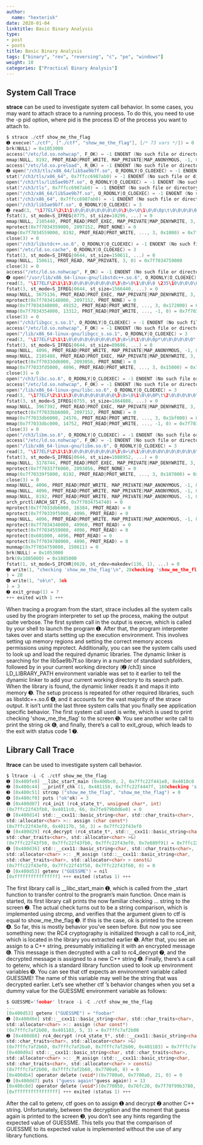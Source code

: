 ```yaml
---
author:
  name: "hexterisk"
date: 2020-01-04
linktitle: Basic Binary Analysis
type:
- post
- posts
title: Basic Binary Analysis
tags: ["binary", "rev", "reversing", "c", "pe", "windows"]
weight: 10
categories: ["Practical Binary Analysis"]
---
```


## System Call Trace

**strace** can be used to investigate system call behavior. In some cases, you may want to attach strace to a running process. To do this, you need to use the -p pid option, where pid is the process ID of the process you want to attach to.

```C
$ strace ./ctf show_me_the_flag
➊ execve("./ctf", ["./ctf", "show_me_the_flag"], [/* 73 vars */]) = 0
brk(NULL) = 0x1053000
access("/etc/ld.so.nohwcap", F_OK) = -1 ENOENT (No such file or directory)
mmap(NULL, 8192, PROT_READ|PROT_WRITE, MAP_PRIVATE|MAP_ANONYMOUS, -1, 0) = 0x7f703477e000
access("/etc/ld.so.preload", R_OK) = -1 ENOENT (No such file or directory)
➋ open("/ch3/tls/x86_64/lib5ae9b7f.so", O_RDONLY|O_CLOEXEC) = -1 ENOENT (No such file or ...)
stat("/ch3/tls/x86_64", 0x7ffcc6987ab0) = -1 ENOENT (No such file or directory)
open("/ch3/tls/lib5ae9b7f.so", O_RDONLY|O_CLOEXEC) = -1 ENOENT (No such file or directory)
stat("/ch3/tls", 0x7ffcc6987ab0) = -1 ENOENT (No such file or directory)
open("/ch3/x86_64/lib5ae9b7f.so", O_RDONLY|O_CLOEXEC) = -1 ENOENT (No such file or directory)
stat("/ch3/x86_64", 0x7ffcc6987ab0) = -1 ENOENT (No such file or directory)
open("/ch3/lib5ae9b7f.so", O_RDONLY|O_CLOEXEC) = 3
➌ read(3, "\177ELF\2\1\1\0\0\0\0\0\0\0\0\0\3\0>\0\1\0\0\0p\t\0\0\0\0\0\0"..., 832) = 832
fstat(3, st_mode=S_IFREG|0775, st_size=10296, ...) = 0
mmap(NULL, 2105440, PROT_READ|PROT_EXEC, MAP_PRIVATE|MAP_DENYWRITE, 3, 0) = 0x7f7034358000
mprotect(0x7f7034359000, 2097152, PROT_NONE) = 0
mmap(0x7f7034559000, 8192, PROT_READ|PROT_WRITE, ..., 3, 0x1000) = 0x7f7034559000
close(3) = 0
open("/ch3/libstdc++.so.6", O_RDONLY|O_CLOEXEC) = -1 ENOENT (No such file or directory)
open("/etc/ld.so.cache", O_RDONLY|O_CLOEXEC) = 3
fstat(3, st_mode=S_IFREG|0644, st_size=150611, ...) = 0
mmap(NULL, 150611, PROT_READ, MAP_PRIVATE, 3, 0) = 0x7f7034759000
close(3) = 0
access("/etc/ld.so.nohwcap", F_OK) = -1 ENOENT (No such file or directory)
➍ open("/usr/lib/x86_64-linux-gnu/libstdc++.so.6", O_RDONLY|O_CLOEXEC) = 3
read(3, "\177ELF\2\1\1\3\0\0\0\0\0\0\0\0\3\0>\0\1\0\0\0 \235\10\0\0\0\0\0"..., 832) = 832
fstat(3, st_mode=S_IFREG|0644, st_size=1566440, ...) = 0
mmap(NULL, 3675136, PROT_READ|PROT_EXEC, MAP_PRIVATE|MAP_DENYWRITE, 3, 0) = 0x7f7033fd6000
mprotect(0x7f7034148000, 2097152, PROT_NONE) = 0
mmap(0x7f7034348000, 49152, PROT_READ|PROT_WRITE, ..., 3, 0x172000) = 0x7f7034348000
mmap(0x7f7034354000, 13312, PROT_READ|PROT_WRITE, ..., -1, 0) = 0x7f7034354000
close(3) = 0
open("/ch3/libgcc_s.so.1", O_RDONLY|O_CLOEXEC) = -1 ENOENT (No such file or directory)
access("/etc/ld.so.nohwcap", F_OK) = -1 ENOENT (No such file or directory)
open("/lib/x86_64-linux-gnu/libgcc_s.so.1", O_RDONLY|O_CLOEXEC) = 3
read(3, "\177ELF\2\1\1\0\0\0\0\0\0\0\0\0\3\0>\0\1\0\0\0p*\0\0\0\0\0\0"..., 832) = 832
fstat(3, st_mode=S_IFREG|0644, st_size=89696, ...) = 0
mmap(NULL, 4096, PROT_READ|PROT_WRITE, MAP_PRIVATE|MAP_ANONYMOUS, -1, 0) = 0x7f7034758000
mmap(NULL, 2185488, PROT_READ|PROT_EXEC, MAP_PRIVATE|MAP_DENYWRITE, 3, 0) = 0x7f7033dc0000
mprotect(0x7f7033dd6000, 2093056, PROT_NONE) = 0
mmap(0x7f7033fd5000, 4096, PROT_READ|PROT_WRITE, ..., 3, 0x15000) = 0x7f7033fd5000
close(3) = 0
open("/ch3/libc.so.6", O_RDONLY|O_CLOEXEC) = -1 ENOENT (No such file or directory)
access("/etc/ld.so.nohwcap", F_OK) = -1 ENOENT (No such file or directory)
open("/lib/x86_64-linux-gnu/libc.so.6", O_RDONLY|O_CLOEXEC) = 3
read(3, "\177ELF\2\1\1\3\0\0\0\0\0\0\0\0\3\0>\0\1\0\0\0P\t\2\0\0\0\0\0"..., 832) = 832
fstat(3, st_mode=S_IFREG|0755, st_size=1864888, ...) = 0
mmap(NULL, 3967392, PROT_READ|PROT_EXEC, MAP_PRIVATE|MAP_DENYWRITE, 3, 0) = 0x7f70339f7000
mprotect(0x7f7033bb6000, 2097152, PROT_NONE) = 0
mmap(0x7f7033db6000, 24576, PROT_READ|PROT_WRITE, ..., 3, 0x1bf000) = 0x7f7033db6000
mmap(0x7f7033dbc000, 14752, PROT_READ|PROT_WRITE, ..., -1, 0) = 0x7f7033dbc000
close(3) = 0
open("/ch3/libm.so.6", O_RDONLY|O_CLOEXEC) = -1 ENOENT (No such file or directory)
access("/etc/ld.so.nohwcap", F_OK) = -1 ENOENT (No such file or directory)
open("/lib/x86_64-linux-gnu/libm.so.6", O_RDONLY|O_CLOEXEC) = 3
read(3, "\177ELF\2\1\1\3\0\0\0\0\0\0\0\0\3\0>\0\1\0\0\0\0V\0\0\0\0\0\0"..., 832) = 832
fstat(3, st_mode=S_IFREG|0644, st_size=1088952, ...) = 0
mmap(NULL, 3178744, PROT_READ|PROT_EXEC, MAP_PRIVATE|MAP_DENYWRITE, 3, 0) = 0x7f70336ee000
mprotect(0x7f70337f6000, 2093056, PROT_NONE) = 0
mmap(0x7f70339f5000, 8192, PROT_READ|PROT_WRITE, ..., 3, 0x107000) = 0x7f70339f5000
close(3) = 0
mmap(NULL, 4096, PROT_READ|PROT_WRITE, MAP_PRIVATE|MAP_ANONYMOUS, -1, 0) = 0x7f7034757000
mmap(NULL, 4096, PROT_READ|PROT_WRITE, MAP_PRIVATE|MAP_ANONYMOUS, -1, 0) = 0x7f7034756000
mmap(NULL, 8192, PROT_READ|PROT_WRITE, MAP_PRIVATE|MAP_ANONYMOUS, -1, 0) = 0x7f7034754000
arch_prctl(ARCH_SET_FS, 0x7f7034754740) = 0
mprotect(0x7f7033db6000, 16384, PROT_READ) = 0
mprotect(0x7f70339f5000, 4096, PROT_READ) = 0
mmap(NULL, 4096, PROT_READ|PROT_WRITE, MAP_PRIVATE|MAP_ANONYMOUS, -1, 0) = 0x7f7034753000
mprotect(0x7f7034348000, 40960, PROT_READ) = 0
mprotect(0x7f7034559000, 4096, PROT_READ) = 0
mprotect(0x601000, 4096, PROT_READ) = 0
mprotect(0x7f7034780000, 4096, PROT_READ) = 0
munmap(0x7f7034759000, 150611) = 0
brk(NULL) = 0x1053000
brk(0x1085000) = 0x1085000
fstat(1, st_mode=S_IFCHR|0620, st_rdev=makedev(136, 1), ...) = 0
➎ write(1, "checking 'show_me_the_flag'\n", 28checking 'show_me_the_flag'
) = 28
➏ write(1, "ok\n", 3ok
) = 3
➐ exit_group(1) = ?
+++ exited with 1 +++
```

When tracing a program from the start, strace includes all the system calls used by the program interpreter to set up the process, making the output quite verbose. The first system call in the output is execve, which is called by your shell to launch the program ➊. After that, the program interpreter takes over and starts setting up the execution environment. This involves setting up memory regions and setting the correct memory access permissions using mprotect. Additionally, you can see the system calls used to look up and load the required dynamic libraries. The dynamic linker is searching for the lib5ae9b7f.so library in a number of standard subfolders, followed by in your current working directory (➋ /ch3) since LD\_LIBRARY\_PATH environment variable was set to it earlier to tell the dynamic linker to add your current working directory to its search path. When the library is found, the dynamic linker reads it and maps it into memory ➌. The setup process is repeated for other required libraries, such as libstdc++.so.6 ➍, and it accounts for the vast majority of the strace output. It isn’t until the last three system calls that you finally see application specific behavior. The first system call used is write, which is used to print checking 'show\_me\_the\_flag' to the screen ➎. You see another write call to print the string ok ➏, and finally, there’s a call to exit\_group, which leads to the exit with status code 1 ➐.

## Library Call Trace

**ltrace** can be used to investigate system call behavior.

```C
$ ltrace -i -C ./ctf show_me_the_flag
➊ [0x400fe9] __libc_start_main (0x400bc0, 2, 0x7ffc22f441e8, 0x4010c0 <unfinished ...>
➋ [0x400c44] __printf_chk (1, 0x401158, 0x7ffc22f4447f, 160checking 'show_me_the_flag') = 28
➌ [0x400c51] strcmp ("show_me_the_flag", "show_me_the_flag") = 0
➍ [0x400cf0] puts ("ok"ok) = 3
➎ [0x400d07] rc4_init (rc4_state_t*, unsigned char*, int)
(0x7ffc22f43fb0, 0x4011c0, 66, 0x7fe979b0d6e0) = 0
➏ [0x400d14] std::__cxx11::basic_string<char, std::char_traits<char>,
std::allocator<char> >:: assign (char const*)
(0x7ffc22f43ef0, 0x40117b, 58, 3) = 0x7ffc22f43ef0
➐ [0x400d29] rc4_decrypt (rc4_state_t*, std::__cxx11::basic_string<char,
std::char_traits<char>, std::allocator<char> >&)
(0x7ffc22f43f50, 0x7ffc22f43fb0, 0x7ffc22f43ef0, 0x7e889f91) = 0x7ffc22f43f50
➑ [0x400d36] std::__cxx11::basic_string<char, std::char_traits<char>,
std::allocator<char> >:: _M_assign (std::__cxx11::basic_string<char,
std::char_traits<char>, std::allocator<char> > const&)
(0x7ffc22f43ef0, 0x7ffc22f43f50, 0x7ffc22f43f60, 0) = 0
➒ [0x400d53] getenv ("GUESSME") = nil
[0xffffffffffffffff] +++ exited (status 1) +++
```

The first library call is \_\_libc\_start\_main ➊, which is called from the \_start function to transfer control to the program’s main function. Once main is started, its first library call prints the now familiar checking ... string to the screen ➋. The actual check turns out to be a string comparison, which is implemented using strcmp, and verifies that the argument given to ctf is equal to show\_me\_the\_flag ➌. If this is the case, ok is printed to the screen ➍. So far, this is mostly behavior you’ve seen before. But now you see something new: the RC4 cryptography is initialized through a call to rc4\_init, which is located in the library you extracted earlier ➎. After that, you see an assign to a C++ string, presumably initializing it with an encrypted message ➏. This message is then decrypted with a call to rc4\_decrypt ➐, and the decrypted message is assigned to a new C++ string ➑. Finally, there’s a call to getenv, which is a standard library function used to look up environment variables ➒. You can see that ctf expects an environment variable called GUESSME! The name of this variable may well be the string that was decrypted earlier. Let’s see whether ctf ’s behavior changes when you set a dummy value for the GUESSME environment variable as follows:

```C
$ GUESSME='foobar' ltrace -i -C ./ctf show_me_the_flag
...
[0x400d53] getenv ("GUESSME") = "foobar"
➊ [0x400d6e] std::__cxx11::basic_string<char, std::char_traits<char>,
std::allocator<char> >:: assign (char const*)
(0x7fffc7af2b00, 0x401183, 5, 3) = 0x7fffc7af2b00
➋ [0x400d88] rc4_decrypt (rc4_state_t*, std::__cxx11::basic_string<char,
std::char_traits<char>, std::allocator<char> >&)
(0x7fffc7af2b60, 0x7fffc7af2ba0, 0x7fffc7af2b00, 0x401183) = 0x7fffc7af2b60
[0x400d9a] std::__cxx11::basic_string<char, std::char_traits<char>,
std::allocator<char> >:: _M_assign (std::__cxx11::basic_string<char,
std::char_traits<char>, std::allocator<char> > const&)
(0x7fffc7af2b00, 0x7fffc7af2b60, 0x7700a0, 0) = 0
[0x400db4] operator delete (void*)(0x7700a0, 0x7700a0, 21, 0) = 0
➌ [0x400dd7] puts ("guess again!"guess again!) = 13
[0x400c8d] operator delete (void*)(0x770050, 0x76fc20, 0x7f70f99b3780, 0x7f70f96e46e0) = 0
[0xffffffffffffffff] +++ exited (status 1) +++
```

After the call to getenv, ctf goes on to assign ➊ and decrypt ➋ another C++ string. Unfortunately, between the decryption and the moment that guess again is printed to the screen ➌, you don’t see any hints regarding the expected value of GUESSME. This tells you that the comparison of GUESSME to its expected value is implemented without the use of any library functions.
